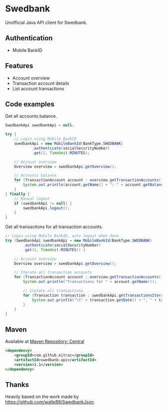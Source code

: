 # Swedbank

Unofficial Java API client for Swedbank.

## Authentication
- Mobile BankID

## Features
- Account overview
- Transaction account details
- List account transactions

## Code examples

Get all accounts balance.
```java
SwedbankApi swedbankApi = null;

try {
    // Login using Mobile BankID
    swedbankApi = new MobileBankId(BankType.SWEDBANK)
            .authenticate(socialSecurityNumber)
            .get(2, TimeUnit.MINUTES);

    // Account overview
    Overview overview = swedbankApi.getOverview();

    // Accounts balance
    for (TransactionAccount account : overview.getTransactionAccounts()) {
        System.out.println(account.getName() + ": " + account.getBalance() + " " + account.getCurrency());
    }
} finally {
    // Manual logout
    if (swedbankApi != null) {
        swedbankApi.logout();
    }
}
```

Get all transactions for all transaction accounts.
```java
// Login using Mobile BankID, auto logout when done
try (SwedbankApi swedbankApi = new MobileBankId(BankType.SWEDBANK)
        .authenticate(socialSecurityNumber)
        .get(2, TimeUnit.MINUTES)) {

    // Account overview
    Overview overview = swedbankApi.getOverview();

    // Iterate all transaction accounts
    for (TransactionAccount account : overview.getTransactionAccounts()) {
        System.out.println("Transactions for " + account.getName());

        // Iterate all transactions
        for (Transaction transaction : swedbankApi.getTransactionsIterable(account)) {
            System.out.println("\t" + transaction.getDate() + ", " + transaction.getAmount() + ", " + transaction.getDescription());
        }
    }
}
```

## Maven
Available at [Maven Repository: Central](https://mvnrepository.com/artifact/com.github.eitraz/swedbank-api/1.1)

```xml
<dependency>
    <groupId>com.github.eitraz</groupId>
    <artifactId>swedbank-api</artifactId>
    <version>1.1</version>
</dependency>
```

## Thanks
Heavily based on the work made by https://github.com/walle89/SwedbankJson.
